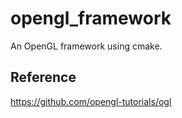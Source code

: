 # opengl_framework
An OpenGL framework using cmake.

## Reference
https://github.com/opengl-tutorials/ogl

